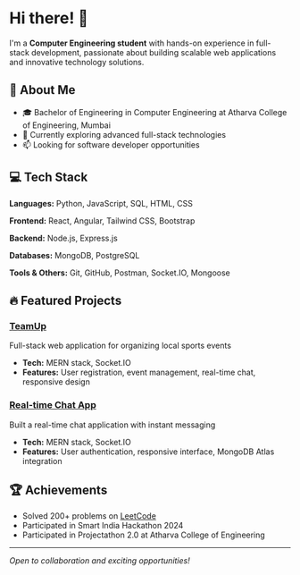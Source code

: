 # Hi there! 👋

I'm a **Computer Engineering student** with hands-on experience in full-stack development, passionate about building scalable web applications and innovative technology solutions.

## 🚀 About Me
- 🎓 Bachelor of Engineering in Computer Engineering at Atharva College of Engineering, Mumbai
- 🌱 Currently exploring advanced full-stack technologies
- 📫 Looking for software developer opportunities

## 💻 Tech Stack

**Languages:** Python, JavaScript, SQL, HTML, CSS

**Frontend:** React, Angular, Tailwind CSS, Bootstrap

**Backend:** Node.js, Express.js

**Databases:** MongoDB, PostgreSQL

**Tools & Others:** Git, GitHub, Postman, Socket.IO, Mongoose

## 🔥 Featured Projects

### [TeamUp](https://github.com/advayS10/teamup)
Full-stack web application for organizing local sports events
- **Tech:** MERN stack, Socket.IO
- **Features:** User registration, event management, real-time chat, responsive design

### [Real-time Chat App](https://github.com/advayS10/chatapp)
Built a real-time chat application with instant messaging
- **Tech:** MERN stack, Socket.IO
- **Features:** User authentication, responsive interface, MongoDB Atlas integration

## 🏆 Achievements
- Solved 200+ problems on [LeetCode](https://leetcode.com/u/advays/)
- Participated in Smart India Hackathon 2024
- Participated in Projectathon 2.0 at Atharva College of Engineering

---
*Open to collaboration and exciting opportunities!*
